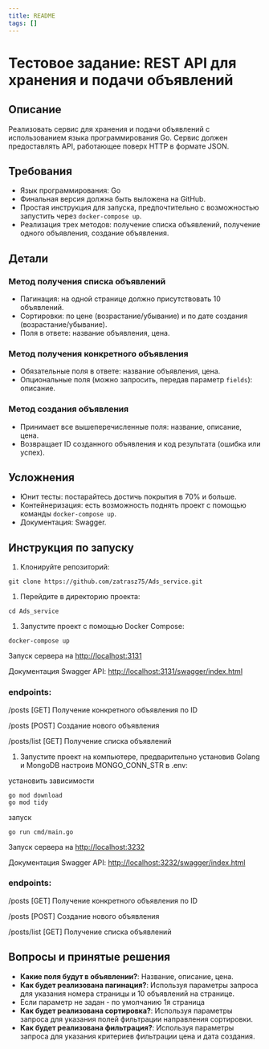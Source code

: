 ```yaml
---
title: README
tags: []
---
```

# **Тестовое задание: REST API для хранения и подачи объявлений**

## **Описание**

Реализовать сервис для хранения и подачи объявлений с использованием языка программирования Go. Сервис должен предоставлять API, работающее поверх HTTP в формате JSON.

## **Требования**

- Язык программирования: Go
- Финальная версия должна быть выложена на GitHub.
- Простая инструкция для запуска, предпочтительно с возможностью запустить через `docker-compose up`.
- Реализация трех методов: получение списка объявлений, получение одного объявления, создание объявления.

## **Детали**

### **Метод получения списка объявлений**

- Пагинация: на одной странице должно присутствовать 10 объявлений.
- Сортировки: по цене (возрастание/убывание) и по дате создания (возрастание/убывание).
- Поля в ответе: название объявления, цена.

### **Метод получения конкретного объявления**

- Обязательные поля в ответе: название объявления, цена.
- Опциональные поля (можно запросить, передав параметр `fields`): описание.

### **Метод создания объявления**

- Принимает все вышеперечисленные поля: название, описание, цена.
- Возвращает ID созданного объявления и код результата (ошибка или успех).

## **Усложнения**

- Юнит тесты: постарайтесь достичь покрытия в 70% и больше.
- Контейнеризация: есть возможность поднять проект с помощью команды `docker-compose up`.
- Документация: Swagger.

## **Инструкция по запуску**

1. Клонируйте репозиторий:

```
git clone https://github.com/zatrasz75/Ads_service.git
```

1. Перейдите в директорию проекта:

```
cd Ads_service
```

1. Запустите проект с помощью Docker Compose:

```
docker-compose up
```

Запуск сервера на <http://localhost:3131>

Документация Swagger API: <http://localhost:3131/swagger/index.html>

### endpoints:

/posts \[GET\] Получение конкретного объявления по ID

/posts \[POST\] Создание нового объявления

/posts/list \[GET\] Получение списка объявлений

1. Запустите проект на компьютере, предварительно установив Golang и MongoDB настроив MONGO_CONN_STR в  .env:

установить зависимости

```
go mod download
go mod tidy
```

запуск

```
go run cmd/main.go
```

Запуск сервера на <http://localhost:3232>

Документация Swagger API: <http://localhost:3232/swagger/index.html>

### endpoints:

/posts \[GET\] Получение конкретного объявления по ID

/posts \[POST\] Создание нового объявления

/posts/list \[GET\] Получение списка объявлений

## **Вопросы и принятые решения**

- **Какие поля будут в объявлении?**\: Название, описание, цена.
- **Как будет реализована пагинация?**\: Используя параметры запроса для указания номера страницы и 10 объявлений на странице.
- Если параметр не задан - по умолчанию 1я страница
- **Как будет реализована сортировка?**\: Используя параметры запроса для указания полей фильтрации направления сортировки.
- **Как будет реализована фильтрация?**\: Используя параметры запроса для указания критериев фильтрации цена и дата создания.